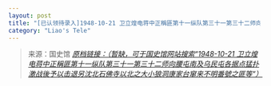 ```yaml
---
layout: post
title: "[已认领待录入]1948-10-21 卫立煌电蒋中正稱匪第十一纵队第三十一第三十二师向腰屯南及乌民屯各据点猛扑激战後予以击退另沈北石佛寺以北之大小狼洞康家台窜来不明番號之匪等"
category: "Liao's Tele"
---
```



> 来源：国史馆 [*原档链接：（暂缺，可于国史馆网站搜索“1948-10-21 卫立煌电蒋中正稱匪第十一纵队第三十一第三十二师向腰屯南及乌民屯各据点猛扑激战後予以击退另沈北石佛寺以北之大小狼洞康家台窜来不明番號之匪等“）*]()
